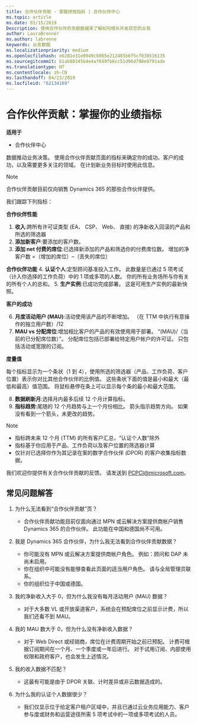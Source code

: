 ```yaml
---
title: 合作伙伴贡献 - 掌握绩效指标 | 合作伙伴中心
ms.topic: article
ms.date: 03/15/2019
Description: 使用合作伙伴的贡献数据来了解如何增长并发现您的业务
author: LauraBrenner
ms.author: labrenne
keywords: 业务数据
ms.localizationpriority: medium
ms.openlocfilehash: e6281e31e0049cb865e212485b6f5cf030516135
ms.sourcegitcommit: b1ab80345b4e4af649fb8cc51d96d798e0791ade
ms.translationtype: HT
ms.contentlocale: zh-CN
ms.lasthandoff: 04/23/2019
ms.locfileid: "62134169"
---
```

# <a name="partner-contribution-stay-on-top-of-your-performance-indicators"></a>合作伙伴贡献：掌握你的业绩指标

**适用于**
- 合作伙伴中心

数据推动业务决策。 使用合作伙伴贡献页面的指标来确定你的成功、客户的成功，以及需要更多关注的领域。 在计划新业务目标时使用此信息。

>[!NOTE]
>合作伙伴贡献目前仅向销售 Dynamics 365 的那些合作伙伴提供。

我们跟踪下列指标：

**合作伙伴性能**

1. **收入**:跨所有许可证类型 (EA、 CSP、 Web、 直接) 的净新收入回滚的产品和所选的筛选器
2. **添加新客户**:要添加的客户数。
3. **添加 net 付费的席位**:已选择新添加的产品和筛选你的付费席位数。  增加的净客户数 =（增加的席位）–（丢失的席位） 

**合作伙伴功能**
4. **认证个人**:定型顾问基准投入工作。 此数量是已通过 5 项考试（计入你选择的工作负荷）中的 1 项或多项的人数。 你的所有业务场所与你有关的所有个人的总和。
5. **生产实例**:已成功完成部署。 这是可用生产实例的最新快照。

**客户的成功**

6.  **月度活动用户 (MAU)**:活动使用该产品的不断增加。
（在 TTM 中执行有意操作的独立用户数）/12
7. **MAU vs 分配席位**:增加相比客户的产品的有效使用用于部署。 “(MAU)/（当前的已分配席位数）”。 分配席位包括已部署给特定用户帐户的许可证。  只包括活动或宽限的订阅。 


**度量值**

每个指标显示为一个条状（1 到 4），使用所选的筛选器（产品、工作负荷、客户位置）表示你对比其他合作伙伴的比例值。 这些条状下面的值是最小和最大（最低和最高）值范围。 将鼠标悬停在条上可以显示每个条的最小和最大范围。  

8. **数据刷新月**:选择月内最多后续 12 个月计算指标。
9. **指标趋势**:尾随的 12 个月趋势与上一个月份相比。 箭头指示趋势方向。 如果没有看到一个箭头，未更改的趋势。

>[!NOTE] 
>- 指标跨未来 12 个月 (TTM) 的所有客户汇总，“认证个人数”除外        
>- 指标基于你应用于产品、工作负荷以及客户位置的筛选器计算
>- 仅针对已选择你作为其记录在案的数字合作伙伴 (DPOR) 的客户收集指标数据。 

我们欢迎你提供有关合作伙伴贡献的反馈。 请发送到 PCPCI@microsoft.com。  

## <a name="frequently-asked-questions"></a>常见问题解答

1. 为什么无法看到“合作伙伴贡献”页？
    - 合作伙伴贡献功能目前仅面向通过 MPN 或云解决方案提供商帐户销售 Dynamics 365 的合作伙伴。 此功能在中国和德国尚不可用。
2. 我是 Dynamics 365 合作伙伴，为什么我无法看到合作伙伴贡献数据？
    - 你可能没有 MPN 或云解决方案提供商帐户角色。 例如：顾问和 DAP 未尚未启用。  
    - 你在组织中可能没有能够查看此页面的适当用户角色。 请与全局管理员联系。
    - 你的组织位于中国或德国。

3. 我的净新收入大于 0，但为什么我没有每月活动用户 (MAU) 数据？
    - 对于大多数 VL 或开放渠道客户，系统会在预配席位之前显示计费，所以我们还看不到 MAU。

4. 我的 MAU 数大于 0，但为什么没有净新收入数据？
   - 对于 Web Direct 或经销商，席位在计费周期开始之前已预配。 计费可根据订阅期间在一个月、一个季度或一年后进行。 对于试用订阅、内部使用权限和政府客户，也会发生上述情况。
5. 我的收入数据不匹配？
   - 这最有可能是由于 DPOR 关联、计时差异或非云数据造成的。
6. 为什么我的认证个人数据很少？
   - 我们仅显示位于给定客户租户区域中，并且已通过云业务应用能力、客户参与度或财务和运营途径所需 5 项考试中的一项或多项考试的人员。   
